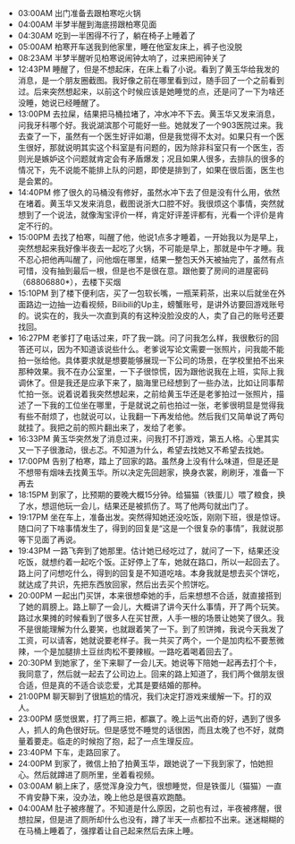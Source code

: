 - 03:00AM 出门准备去跟柏寒吃火锅
- 04:00AM 半梦半醒到海底捞跟柏寒见面
- 04:30AM 吃到一半困得不行了，躺在椅子上睡着了
- 05:00AM 柏寒开车送我到他家里，睡在他室友床上，裤子也没脱
- 08:23AM 半梦半醒听见柏寒说闹钟太响了，过来把闹钟关了
- 12:43PM 睡醒了，但是不想起床，在床上看了小说。看到了黄玉华给我发的消息，是一个朋友圈截图。我好像之前在哪里看到过，随手回了一个之前看到过。后来突然想起来，以前这个时候应该是她睡觉的点，还是问了一下为啥还没睡，她说已经睡醒了。
- 13:00PM 去拉屎，结果把马桶拉堵了，冲水冲不下去。黄玉华又发来消息，问我牙科哪个好。我说湖滨那个可能好一些。她就发了一个903医院过来。我去查了一下，虽然有一个医生好评如潮，但是我觉得不太对。如果只有一个医生很好，那就说明其实这个科室是有问题的，因为除非科室只有一个医生，否则光是嫉妒这个问题就肯定会有矛盾爆发；况且如果人很多，去排队的很多的情况下，先不说能不能排上队的问题，即使是排到了，如果在很后面，医生也是会累的。
- 14:40PM 修了很久的马桶没有修好，虽然水冲下去了但是没有什么用，依然在堵着。黄玉华又发来消息，截图说浙大口腔不好。我很烦这个事情，突然就想到了一个说法，就像淘宝评价一样，肯定好评差评都有，光看一个评价是肯定不行的。
- 15:00PM 去找了柏寒，叫醒了他，他说1点多才睡着，一开始我以为是早上，突然想起来我好像半夜去一起吃了火锅，不可能是早上，那就是中午才睡。我不忍心把他再叫醒了，问他烟在哪里，结果一整包天外天被抽完了，虽然有点可惜，没有抽到最后一根，但是也不是很在意。跟他要了房间的进屋密码（68806880*），去楼下买烟
- 15:10PM 到了楼下便利店，买了一包软长嘴，一瓶茉莉茶，出来以后就坐在外面路边一边抽一边看视频，Bilibili的Up主，螃蟹账号，是讲外访要回游戏账号的。说实在的，我头一次直到真的有这种没脸没皮的人，卖了自己的账号还要找回。
- 16:27PM 老爹打了电话过来，吓了我一跳。问了问我怎么样，我很敷衍的回答还可以，因为不知道该说些什么。老爹说写论文需要一张照片，问我能不能拍一张给他。具体要求就是想要能够展现一下公司的场景，在学校里拍不出来那种效果。我不在办公室里，一下子很惊慌，因为跟他说我在上班，实际上我调休了。但是我还是应承下来了，脑海里已经想到了一些办法，比如让同事帮忙拍一张。说着说着我突然想起来，之前给黄玉华还是老爹拍过一张照片，描述了一下我的工位坐在哪里，于是就说之前也拍过一张，老爹很明显是觉得我有些不耐烦了，也就说可以，让我翻一下再发给他。然后我们又简单说了两句就挂了。我把之前的照片翻出来了，发给了老爹。
- 16:33PM 黄玉华突然发了消息过来，问我打不打游戏，第五人格。心里其实又一下子很激动，很忐忑。不知道为什么，希望去找她又不希望去找她。
- 17:00PM 告别了柏寒，踏上了回家的路。虽然身上没有什么味道，但是还是不想带有烟味去找黄玉华。所以决定先回趟家，换身衣裳，刷刷牙，准备一下再去
- 18:15PM 到家了，比预期的要晚大概15分钟。给猫猫（铁蛋儿）喂了粮食，换了水，想逗他玩一会儿，结果还是被抓伤了。骂了他两句就出门了。
- 19:17PM 坐在车上，准备出发。突然得知她还没吃饭，刚刚下班，很是惊讶。随口问了下啥事情发生了，得到的回复是“这是一个很复杂的事情”，我就说那等下见面了再说。
- 19:43PM 一路飞奔到了她那里。估计她已经吃过了，就问了一下，结果还没吃饭，就想约着一起吃个饭。正好停上了车，她就在路口，所以一起回去了。路上问了问想吃什么，得到的回复是不知道吃啥。本身我就是想去买个饼吃，就达成了共识，先把东西放回家，然后出去买个煎饼吃。
- 20:00PM 一起出门买饼，本来很想牵她的手，后来想想不合适，就直接搭到了她的肩膀上。路上聊了一会儿，大概讲了讲今天什么事情，开了两个玩笑。路过水果摊的时候看到了很多人在买甘蔗，人手一根的场景让她笑了很久。我不是很能理解为什么要笑，也就跟着笑了一下。到了煎饼摊，我说今天我发了工资，可以请客，她就说要老样子。我一共买了两个，一个是加肉松不要葱微辣，一个是加腿排土豆丝肉松不要辣椒。一路吃着喝着回去了。
- 20:30PM 到她家了，坐下来聊了一会儿天。她说等下陪她一起再去打个卡，我同意了，然后就一起去了公司边上。回来的路上知道了，我们两个做朋友很合适，但是真的不适合谈恋爱，尤其是要结婚的那种。
- 21:00PM 聊天聊到了很尴尬的情况，我们决定打游戏来缓解一下。打的双人。
- 23:00PM 感觉很累，打了两三把，都赢了。晚上运气出奇的好，遇到了很多人，抓人的角色很好玩。但是感觉不睡觉的话很困，而且太晚了也不好，就商量着要走。临走的时候抱了抱，起了一点生理反应。
- 23:40PM 下车，走路回家了。
- 24:00PM 到家了，微信上拍了拍黄玉华，跟她说了一下我到家了，怕她担心。然后就蹲进了厕所里，坐着看视频。
- 03:00AM 躺上床了，感觉浑身没力气，很想睡觉，但是铁蛋儿（猫猫）一直不肯安静下来，没办法，晚上他总是很喜欢跑酷。
- 04:00AM 肚子被疼醒了。不知道是什么原因，之前也有过，半夜被疼醒，很想拉屎，但是进了厕所却什么也没有，蹲了半天一点都拉不出来。迷迷糊糊的在马桶上睡着了，强撑着让自己起来然后去床上睡。